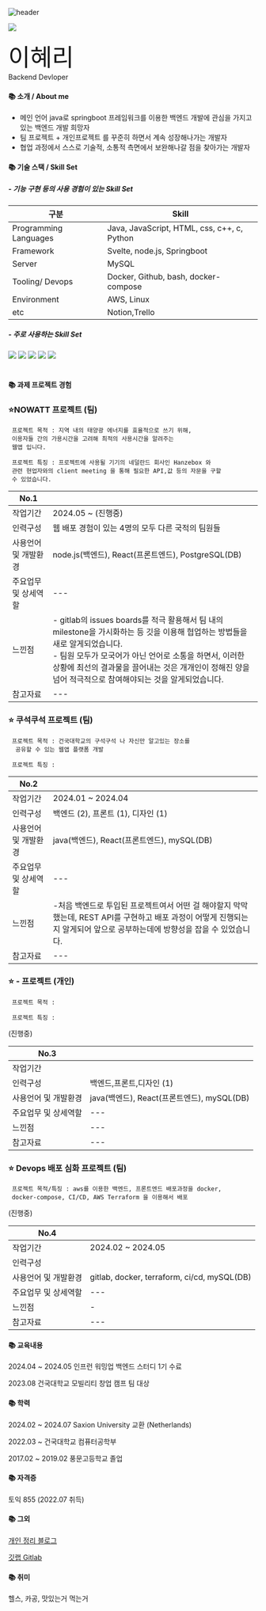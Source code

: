 ![header](https://capsule-render.vercel.app/api?type=wave&color=auto&text=Github%20Hyeri)

<!--horizontal divider(gradiant)-->
<img src="https://user-images.githubusercontent.com/73097560/115834477-dbab4500-a447-11eb-908a-139a6edaec5c.gif">


<span ><font size = "7"> 이혜리 </font> </span>
<br> Backend Devloper

#### 📚 소개 / About me

- 메인 언어 java로 springboot 프레임워크를 이용한 백엔드 개발에 관심을 가지고 있는 백엔드 개발 희망자
- 팀 프로젝트 + 개인프로젝트 를 꾸준히 하면서 계속 성장해나가는 개발자
- 협업 과정에서 스스로 기술적, 소통적 측면에서 보완해나갈 점을 찾아가는 개발자

#### 📚 기술 스택 / Skill Set

##### - 기능 구현 등의 사용 경험이 있는 Skill Set

| 구분 | Skill |
|---|---|
|Programming Languages |Java, JavaScript, HTML, css, c++, c, Python |
|Framework |Svelte, node.js, Springboot| 
| Server | MySQL |
|Tooling/ Devops |Docker, Github, bash, docker-compose |
|Environment |AWS, Linux |
|etc |Notion,Trello|

##### - 주로 사용하는 Skill Set

<img src="https://img.shields.io/badge/spring-6DB33F?style=for-the-badge&logo=spring&logoColor=white">
<img src="https://img.shields.io/badge/github-181717?style=for-the-badge&logo=github&logoColor=white">
<img src="https://img.shields.io/badge/mysql-4479A1?style=for-the-badge&logo=mysql&logoColor=white"> 
<img src="https://img.shields.io/badge/amazonaws-232F3E?style=for-the-badge&logo=amazonaws&logoColor=white"> 
<img src="https://img.shields.io/badge/node.js-339933?style=for-the-badge&logo=Node.js&logoColor=white">

<div align=center><h1> </h1></div>

#### 📚 과제 프로젝트 경험

### :star:NOWATT 프로젝트 (팀)

```
 프로젝트 목적 : 지역 내의 태양광 에너지를 효율적으로 쓰기 위해,
 이용자들 간의 가용시간을 고려해 최적의 사용시간을 알려주는
 웹앱 입니다.

 프로젝트 특징 : 프로젝트에 사용될 기기의 네덜란드 회사인 Hanzebox 와 
 관련 현업자와의 client meeting 을 통해 필요한 API,값 등의 자문을 구할 
 수 있었습니다.
```

| No.1 | |
|---|---|
|작업기간 | 2024.05 ~ (진행중) |
|인력구성 | 웹 배포 경험이 있는 4명의 모두 다른 국적의 팀원들|
|사용언어 및 개발환경 | node.js(백엔드), React(프론트엔드),  PostgreSQL(DB) | 
|주요업무 및 상세역할 | --- |
|느낀점 |- gitlab의 issues boards를 적극 활용해서 팀 내의 milestone을 가시화하는 등 깃을 이용해 협업하는 방법들을 새로 알게되었습니다.<br/>- 팀원 모두가 모국어가 아닌 언어로 소통을 하면서, 이러한 상황에 최선의 결과물을 끌어내는 것은 개개인이 정해진 양을 넘어 적극적으로 참여해야되는 것을 알게되었습니다.<br/> |
|참고자료 | --- |

### :star: 쿠석쿠석 프로젝트 (팀)

```
 프로젝트 목적 : 건국대학교의 구석구석 나 자신만 알고있는 장소를
  공유할 수 있는 웹앱 플랫폼 개발

 프로젝트 특징 : 
```

| No.2 | |
|---|---|
|작업기간 | 2024.01 ~ 2024.04 |
|인력구성 | 백엔드 (2), 프론트 (1), 디자인 (1)|
|사용언어 및 개발환경 | java(백엔드), React(프론트엔드),  mySQL(DB) | 
|주요업무 및 상세역할 | --- |
|느낀점 |-처음 백엔드로 투입된 프로젝트여서 어떤 걸 해야할지 막막했는데, REST API를 구현하고 배포 과정이 어떻게 진행되는지 알게되어 앞으로 공부하는데에 방향성을 잡을 수 있었습니다. |
|참고자료 | --- |

### :star:  - 프로젝트 (개인)
```
 프로젝트 목적 : 

 프로젝트 특징 : 
```
(진행중)

| No.3 | |
|---|---|
|작업기간 |  |
|인력구성 | 백엔드,프론트,디자인 (1) |
|사용언어 및 개발환경 | java(백엔드), React(프론트엔드),  mySQL(DB) | 
|주요업무 및 상세역할 | --- |
|느낀점 |--- |
|참고자료 | --- |

### :star: Devops 배포 심화 프로젝트 (팀)
```
 프로젝트 목적/특징 : aws를 이용한 백엔드, 프론트엔드 배포과정을 docker, 
 docker-compose, CI/CD, AWS Terraform 을 이용해서 배포  
```
(진행중)

| No.4 | |
|---|---|
|작업기간 | 2024.02 ~ 2024.05 |
|인력구성 | |
|사용언어 및 개발환경 | gitlab, docker, terraform, ci/cd,  mySQL(DB) | 
|주요업무 및 상세역할 | --- |
|느낀점 |- |
|참고자료 | --- |
#### 📚 교육내용

2024.04 ~ 2024.05 인프런 워밍업 백엔드 스터디 1기 수료

2023.08 건국대학교 모빌리티 창업 캠프 팀 대상 

#### 📚 학력

2024.02 ~ 2024.07 Saxion University 교환 (Netherlands)

2022.03 ~ 건국대학교 컴퓨터공학부 

2017.02 ~ 2019.02 풍문고등학교 졸업

#### 📚 자격증

토익 855 (2022.07 취득)

#### 📚 그외

[개인 정리 블로그](https://im-not-robot-0.tistory.com/)

[깃랩 Gitlab](https://gitlab.com/Hyer11ee)

#### 📚 취미

헬스, 카공, 맛있는거 먹는거

